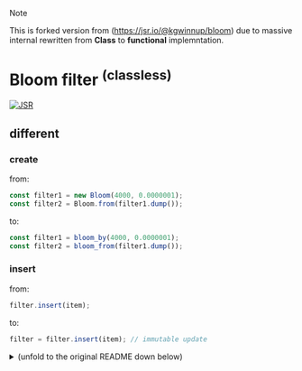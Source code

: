 > [!NOTE]
> This is forked version from (https://jsr.io/@kgwinnup/bloom)
> due to massive internal rewritten from **Class** to **functional**
> implemntation.

# Bloom filter <sup>(classless)</sup>

[![JSR](https://jsr.io/badges/@imcotton/bloom)](https://jsr.io/@imcotton/bloom)





## different

### create

from:

```ts
const filter1 = new Bloom(4000, 0.0000001);
const filter2 = Bloom.from(filter1.dump());
```

to:

```ts
const filter1 = bloom_by(4000, 0.0000001);
const filter2 = bloom_from(filter1.dump());
```





### insert

from:

```ts
filter.insert(item);
```

to:

```ts
filter = filter.insert(item); // immutable update
```





<details>

<summary>(unfold to the original README down below)</summary>

# Bloom filter

[![JSR](https://jsr.io/badges/@kgwinnup/bloom)](https://jsr.io/@kgwinnup/bloom)

This is a standard bloom filter written in typescript.

# Usage

```typescript
const filter = new Bloom(4000, 0.0000001);
const input = "hello world";
const encoder = new TextEncoder();
const uint8array = encoder.encode(input);
filter.insert(uint8array);

assertEquals(filter.lookup(uint8array), true);
```

It is often useful to save and load the bloom filter.

```typescript
const filter = new Bloom(4000, 0.0000001);
const input = "hello world";
const encoder = new TextEncoder();
const uint8array = encoder.encode(input);
filter.insert(uint8array);
assertEquals(filter.lookup(uint8array), true);

const bytes = filter.dump();

const filter2 = Bloom.from(bytes);
assertEquals(filter2.lookup(uint8array), true);
```

</details>


